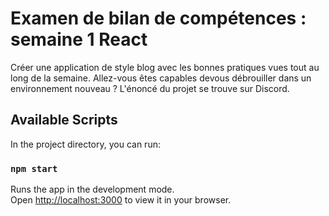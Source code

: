 # Examen de bilan de compétences : semaine 1 React

Créer une application de style blog avec les bonnes pratiques vues tout au long de la semaine. Allez-vous êtes capables devous débrouiller dans un environnement nouveau ? L'énoncé du projet se trouve sur Discord.

## Available Scripts

In the project directory, you can run:

### `npm start`

Runs the app in the development mode.\
Open [http://localhost:3000](http://localhost:3000) to view it in your browser.

